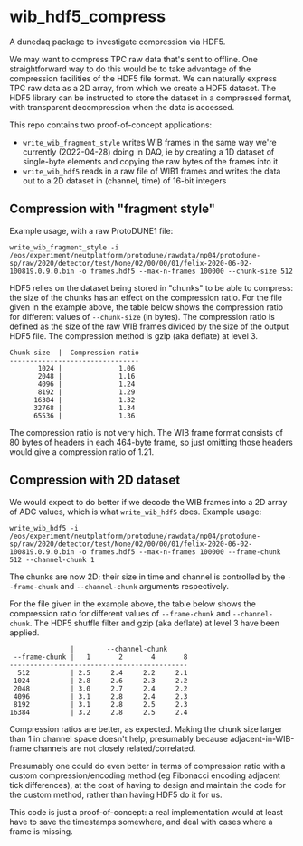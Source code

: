# wib_hdf5_compress
A dunedaq package to investigate compression via HDF5.

We may want to compress TPC raw data that's sent to offline. One straightforward way to do this would be to take advantage of the compression facilities of the HDF5 file format. We can naturally express TPC raw data as a 2D array, from which we create a HDF5 dataset. The HDF5 library can be instructed to store the dataset in a compressed format, with transparent decompression when the data is accessed.

This repo contains two proof-of-concept applications:
* `write_wib_fragment_style` writes WIB frames in the same way we're currently (2022-04-28) doing in DAQ, ie by creating a 1D dataset of single-byte elements and copying the raw bytes of the frames into it
* `write_wib_hdf5` reads in a raw file of WIB1 frames and writes the data out to a 2D dataset in (channel, time) of 16-bit integers

## Compression with "fragment style"

Example usage, with a raw ProtoDUNE1 file:

```
write_wib_fragment_style -i /eos/experiment/neutplatform/protodune/rawdata/np04/protodune-sp/raw/2020/detector/test/None/02/00/00/01/felix-2020-06-02-100819.0.9.0.bin -o frames.hdf5 --max-n-frames 100000 --chunk-size 512
```

HDF5 relies on the dataset being stored in "chunks" to be able to compress: the size of the chunks has an effect on the compression ratio. For the file given in the example above, the table below shows the compression ratio for different values of `--chunk-size` (in bytes). The compression ratio is defined as the size of the raw WIB frames divided by the size of the output HDF5 file. The compression method is gzip (aka deflate) at level 3.

```
Chunk size  |  Compression ratio
--------------------------------
       1024 |              1.06
       2048 |              1.16
       4096 |              1.24
       8192 |              1.29
      16384 |              1.32
      32768 |              1.34
      65536 |              1.36
```

The compression ratio is not very high. The WIB frame format consists of 80 bytes of headers in each 464-byte frame, so just omitting those headers would give a compression ratio of 1.21.

## Compression with 2D dataset

We would expect to do better if we decode the WIB frames into a 2D array of ADC values, which is what `write_wib_hdf5` does. Example usage:

```
write_wib_hdf5 -i /eos/experiment/neutplatform/protodune/rawdata/np04/protodune-sp/raw/2020/detector/test/None/02/00/00/01/felix-2020-06-02-100819.0.9.0.bin -o frames.hdf5 --max-n-frames 100000 --frame-chunk 512 --channel-chunk 1
```

The chunks are now 2D; their size in time and channel  is controlled by the `--frame-chunk` and `--channel-chunk` arguments respectively.

For the file given in the example above, the table below shows the compression ratio for different values of `--frame-chunk` and `--channel-chunk`. The HDF5 shuffle filter and gzip (aka deflate) at level 3 have been applied.

```
               |        --channel-chunk
 --frame-chunk |   1       2       4       8
--------------------------------------------
  512          | 2.5     2.4     2.2     2.1
 1024          | 2.8     2.6     2.3     2.2
 2048          | 3.0     2.7     2.4     2.2
 4096          | 3.1     2.8     2.4     2.3
 8192          | 3.1     2.8     2.5     2.3
16384          | 3.2     2.8     2.5     2.4
```

Compression ratios are better, as expected. Making the chunk size larger than 1 in channel space doesn't help, presumably because adjacent-in-WIB-frame channels are not closely related/correlated.

Presumably one could do even better in terms of compression ratio with a custom compression/encoding method (eg Fibonacci encoding adjacent tick differences), at the cost of having to design and maintain the code for the custom method, rather than having HDF5 do it for us. 

This code is just a proof-of-concept: a real implementation would at least have to save the timestamps somewhere, and deal with cases where a frame is missing.
